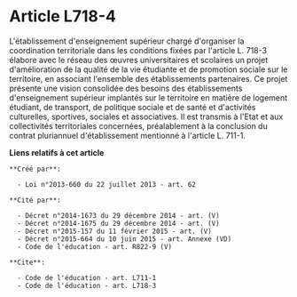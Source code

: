 # Article L718-4

L'établissement d'enseignement supérieur chargé d'organiser la coordination territoriale dans les conditions fixées par
l'article L. 718-3 élabore avec le réseau des œuvres universitaires et scolaires un projet d'amélioration de la qualité de la
vie étudiante et de promotion sociale sur le territoire, en associant l'ensemble des établissements partenaires. Ce projet
présente une vision consolidée des besoins des établissements d'enseignement supérieur implantés sur le territoire en matière
de logement étudiant, de transport, de politique sociale et de santé et d'activités culturelles, sportives, sociales et
associatives. Il est transmis à l'Etat et aux collectivités territoriales concernées, préalablement à la conclusion du
contrat pluriannuel d'établissement mentionné à l'article L. 711-1.

**Liens relatifs à cet article**

	**Créé par**:

	  - Loi n°2013-660 du 22 juillet 2013 - art. 62

	**Cité par**:

	  - Décret n°2014-1673 du 29 décembre 2014 - art. (V)
	  - Décret n°2014-1675 du 29 décembre 2014 - art. (V)
	  - Décret n°2015-157 du 11 février 2015 - art. (V)
	  - Décret n°2015-664 du 10 juin 2015 - art. Annexe (VD)
	  - Code de l'éducation - art. R822-9 (V)

	**Cite**:

	  - Code de l'éducation - art. L711-1
	  - Code de l'éducation - art. L718-3
